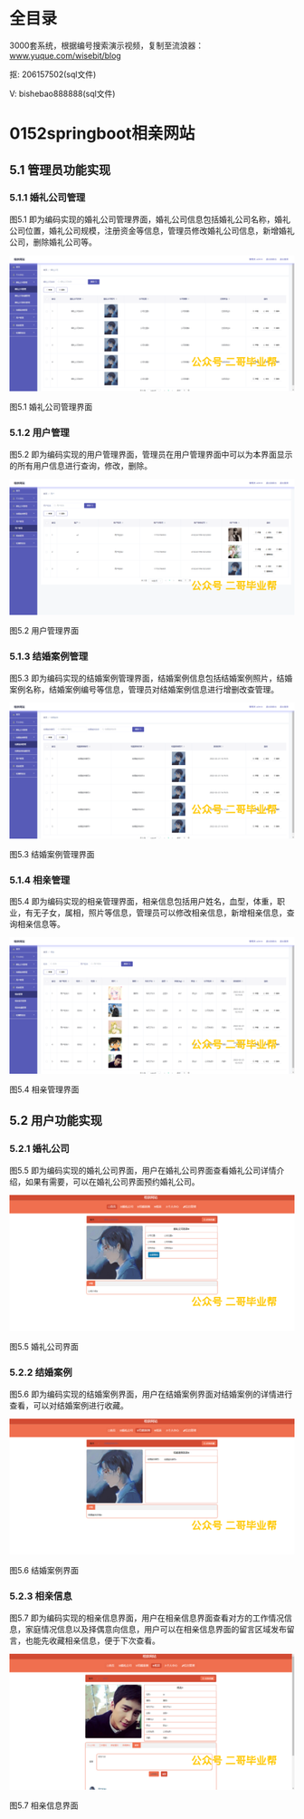# 全目录

3000套系统，根据编号搜索演示视频，复制至流浪器：www.yuque.com/wisebit/blog


<p>抠: 206157502(sql文件)</p>
<p>V: bishebao888888(sql文件)</p>



# 0152springboot相亲网站

## 5.1 管理员功能实现
### 5.1.1 婚礼公司管理
图5.1 即为编码实现的婚礼公司管理界面，婚礼公司信息包括婚礼公司名称，婚礼公司位置，婚礼公司规模，注册资金等信息，管理员修改婚礼公司信息，新增婚礼公司，删除婚礼公司等。

![](/md/blog.014.png)

图5.1 婚礼公司管理界面
### 5.1.2 用户管理
图5.2 即为编码实现的用户管理界面，管理员在用户管理界面中可以为本界面显示的所有用户信息进行查询，修改，删除。

![](/md/blog.015.png)

图5.2 用户管理界面
### 5.1.3 结婚案例管理
图5.3 即为编码实现的结婚案例管理界面，结婚案例信息包括结婚案例照片，结婚案例名称，结婚案例编号等信息，管理员对结婚案例信息进行增删改查管理。

![](/md/blog.016.png)

图5.3 结婚案例管理界面
### 5.1.4 相亲管理
图5.4 即为编码实现的相亲管理界面，相亲信息包括用户姓名，血型，体重，职业，有无子女，属相，照片等信息，管理员可以修改相亲信息，新增相亲信息，查询相亲信息等。

![](/md/blog.017.png)

图5.4 相亲管理界面
## 5.2 用户功能实现
### 5.2.1 婚礼公司
图5.5 即为编码实现的婚礼公司界面，用户在婚礼公司界面查看婚礼公司详情介绍，如果有需要，可以在婚礼公司界面预约婚礼公司。

![](/md/blog.018.png)

图5.5 婚礼公司界面
### 5.2.2 结婚案例
图5.6 即为编码实现的结婚案例界面，用户在结婚案例界面对结婚案例的详情进行查看，可以对结婚案例进行收藏。

![](/md/blog.019.png)

图5.6 结婚案例界面
### 5.2.3 相亲信息
图5.7 即为编码实现的相亲信息界面，用户在相亲信息界面查看对方的工作情况信息，家庭情况信息以及择偶意向信息，用户可以在相亲信息界面的留言区域发布留言，也能先收藏相亲信息，便于下次查看。

![](/md/blog.020.png)

图5.7 相亲信息界面










